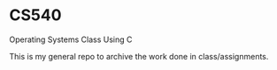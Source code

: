 # CS540
Operating Systems Class Using C

This is my general repo to archive the work done in class/assignments.
